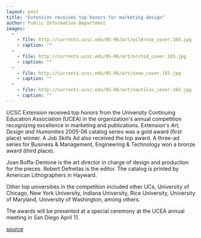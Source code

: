 ```yaml
---
layout: post
title: "Extension receives top honors for marketing design"
author: Public Information Department
images:
  -
    - file: http://currents.ucsc.edu/05-06/art/wildrose_cover.165.jpg
    - caption: ""
  -
    - file: http://currents.ucsc.edu/05-06/art/orchid_cover.165.jpg
    - caption: ""
  -
    - file: http://currents.ucsc.edu/05-06/art/snow_cover.165.jpg
    - caption: ""
  -
    - file: http://currents.ucsc.edu/05-06/art/nautilus_cover.165.jpg
    - caption: ""
---
```


UCSC Extension received top honors from the University Continuing Education Association (UCEA) in the organization's annual competition recognizing excellence in marketing and publications. Extension's _Art, Design and Humanities_ 2005-06 catalog series was a gold award (first place) winner. A Job Skills Ad also received the top award. A three-ad series for Business & Management, Engineering & Technology won a bronze award (third place).

Joan Boffa-Dentone is the art director in charge of design and production for the pieces. Robert Defreitas is the editor. The catalog is printed by American Lithographers in Hayward.

Other top universities in the competition included other UCs, University of Chicago, New York University, Indiana University, Rice University, University of Maryland, University of Washington, among others.

The awards will be presented at a special ceremony at the UCEA annual meeting in San Diego April 11.  

[source](http://www1.ucsc.edu/currents/05-06/04-03/orchid.asp "Permalink to orchid")
